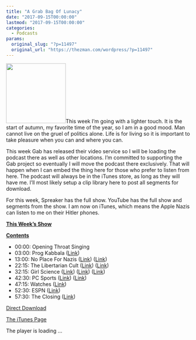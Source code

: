 ```yaml
---
title: "A Grab Bag Of Lunacy"
date: "2017-09-15T00:00:00"
lastmod: "2017-09-15T00:00:00"
categories:
  - Podcasts
params:
  original_slug: "?p=11497"
  original_url: "https://thezman.com/wordpress/?p=11497"
---
```


[<img src="http://thezman.com/wordpress/wp-content/uploads/2016/11/Z.jpg"
class="alignleft wp-image-9116" decoding="async"
sizes="(max-width: 163px) 100vw, 163px"
srcset="https://thezman.com/wordpress/wp-content/uploads/2016/11/Z.jpg 500w, https://thezman.com/wordpress/wp-content/uploads/2016/11/Z-150x150.jpg 150w, https://thezman.com/wordpress/wp-content/uploads/2016/11/Z-300x300.jpg 300w, https://thezman.com/wordpress/wp-content/uploads/2016/11/Z-144x144.jpg 144w"
width="163" height="163" />](http://thezman.com/wordpress/wp-content/uploads/2016/11/Z.jpg)This
week I’m going with a lighter touch. It is the start of autumn, my
favorite time of the year, so I am in a good mood. Man cannot live on
the gruel of politics alone. Life is for living so it is important to
take pleasure when you can and where you can.

This week Gab has released their video service so I will be loading the
podcast there as well as other locations. I’m committed to supporting
the Gab project so eventually I will move the podcast there exclusively.
That will happen when I can embed the thing here for those who prefer to
listen from here. The podcast will always be in the iTunes store, as
long as they will have me. I’ll most likely setup a clip library here to
post all segments for download.

For this week, Spreaker has the full show. YouTube has the full show and
segments from the show. I am now on iTunes, which means the Apple Nazis
can listen to me on their Hitler phones.

**<u>This Week’s Show</u>**

**<u>Contents</u>**

-   00:00: Opening Throat Singing
-   03:00: Prog Kabbala (<a
    href="http://www.politico.com/magazine/story/2017/09/11/donald-trump-future-of-the-dems-215592"
    rel="noopener" target="_blank">Link</a>)
-   13:00: No Place For Nazis
    (<a href="https://youtu.be/jjc2IQAED6k" rel="noopener"
    target="_blank">Link</a>)
    (<a href="https://youtu.be/ODnuxBwNeAE" rel="noopener"
    target="_blank">Link</a>)
-   22:15: The Libertarian Cult (<a
    href="https://www.washingtonpost.com/outlook/five-myths/five-myths-about-daca/2017/09/07/e444675a-930c-11e7-8754-d478688d23b4_story.html?utm_term=.dfe405e51e8a"
    rel="noopener" target="_blank">Link</a>) (<a
    href="https://www.libertarianism.org/encyclopedia/islam-0?utm_content=59892883&amp;utm_medium=social&amp;utm_source=twitter"
    rel="noopener" target="_blank">Link</a>)
-   32:15: Girl Science
    (<a href="http://journal.jctonline.org/index.php/jct/article/view/GUNQU"
    rel="noopener" target="_blank">Link</a>) (<a
    href="https://etd.ohiolink.edu/pg_10?0::NO:10:P10_ACCESSION_NUM:osu1404733899"
    rel="noopener" target="_blank">Link</a>)
    (<a href="http://osu.academia.edu/MegLeMay" rel="noopener"
    target="_blank">Link</a>)
-   42:30: PC Sports (<a
    href="http://nypost.com/2017/09/12/espn-responds-after-anchor-blasts-white-supremacist-trump/"
    rel="noopener" target="_blank">Link</a>) (<a
    href="http://www.sportingnews.com/nfl/news/sergio-dipp-espn-monday-night-football-beth-mowins-vance-joseph-anthony-lynn-broncos-chargers/1na9oa6x38zwr1qrsikuljczsb"
    rel="noopener" target="_blank">Link</a>)
-   47:15: Watches
    (<a href="https://www.ncbi.nlm.nih.gov/pubmed/28878709" rel="noopener"
    target="_blank">Link</a>)
-   52:30: ESPN (<a
    href="https://www.outkickthecoverage.com/espn-suspended-linda-cohn-let-jemele-hill-slide/"
    rel="noopener" target="_blank">Link</a>)
-   57:30: The Closing (<a
    href="http://www.delmarvanow.com/story/news/local/maryland/2017/09/12/oasis-event-draws-ire/653036001/"
    rel="noopener" target="_blank">Link</a>)

<a
href="https://api.spreaker.com/download/episode/12806548/ep_11_a_grab_bag_of_lunacy.mp3"
rel="noopener" target="_blank">Direct Download</a>

<a
href="https://itunes.apple.com/us/podcast/the-z-blog-power-hour/id1262799640?mt=2"
rel="noopener" target="_blank">The iTunes Page</a>

The player is loading ...

<span class="widget_spinner dark"></span>

 
